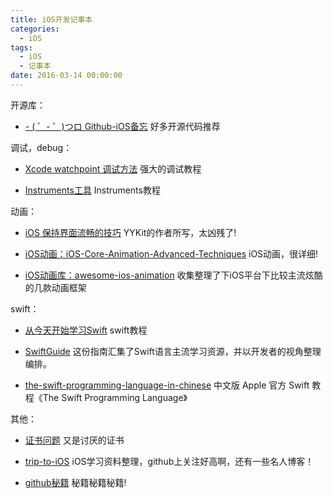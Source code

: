 ```yaml
---
title: iOS开发记事本
categories:
  - iOS
tags:
  - iOS
  - 记事本
date: 2016-03-14 00:00:00
---
```


开源库：

* [- ( ゜- ゜)つロ Github-iOS备忘](http://github.ibireme.com/github/list/ios)  好多开源代码推荐

调试，debug：

* [Xcode watchpoint 调试方法](http://www.jianshu.com/p/e89af3e9a8d7)  强大的调试教程

* [Instruments工具](https://segmentfault.com/a/1190000000387082)  Instruments教程

动画：

* [iOS 保持界面流畅的技巧](http://blog.ibireme.com/2015/11/12/smooth_user_interfaces_for_ios/)  YYKit的作者所写，太凶残了!

* [iOS动画：iOS-Core-Animation-Advanced-Techniques](https://github.com/AttackOnDobby/iOS-Core-Animation-Advanced-Techniques)  iOS动画，很详细!

* [iOS动画库：awesome-ios-animation](https://github.com/sxyx2008/awesome-ios-animation)  收集整理了下iOS平台下比较主流炫酷的几款动画框架

swift：

* [从今天开始学习Swift](http://www.cocoachina.com/special/swift/)  swift教程

* [SwiftGuide](https://github.com/ipader/SwiftGuide)  这份指南汇集了Swift语言主流学习资源，并以开发者的视角整理编排。

* [the-swift-programming-language-in-chinese](https://github.com/numbbbbb/the-swift-programming-language-in-chinese)  中文版 Apple 官方 Swift 教程《The Swift Programming Language》

其他：

* [证书问题](http://www.jianshu.com/p/b10680a32d35)  又是讨厌的证书

* [trip-to-iOS](https://github.com/Aufree/trip-to-iOS)  iOS学习资料整理，github上关注好高啊，还有一些名人博客！

* [github秘籍](https://github.com/tiimgreen/github-cheat-sheet/blob/master/README.zh-cn.md)  秘籍秘籍秘籍!
